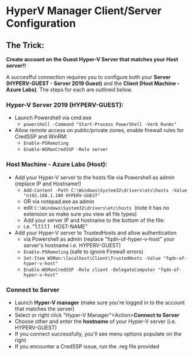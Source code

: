 # HyperV Manager Client/Server Configuration

## The Trick:

**Create account on the Guest Hyper-V Server that matches your Host server!!**

A succesfful connection requires you to configure both your **Server (HYPERV-GUEST - Server 2019 Guest)** and the **Client (Host Machine - Azure Labs)**. The steps for each are outlined below.

### Hyper-V Server 2019 (HYPERV-GUEST):

- Launch Powershell via cmd.exe
  - `powershell -Command "Start-Process PowerShell -Verb RunAs"`
- Allow remote access on public/private zones, enable firewall rules for CredSSP and WinRM:
  - `Enable-PSRemoting`
  - `Enable-WSManCredSSP -Role server`

### Host Machine - Azure Labs (Host):

- Add your Hyper-V server to the hosts file via Powershell as admin (replace IP and Hostname!)
  - `Add-Content -Path C:\Windows\System32\drivers\etc\hosts -Value "n192.168.1.100 HYPERV-GUEST"`
  - OR via notepad.exe as admin
  - edit `C:\Windows\System32\drivers\etc\hosts`  (note it has no extension so make sure you view all file types)
  - Add your server IP and hostname to the bottom of the file:
  - i.e. "1.1.1.1.1   HOST-NAME"
 - Add your Hyper-V server to TrustedHosts and allow authentication
   - via Powershell as admin (replace "fqdn-of-hyper-v-host" your  server's hostname i.e. HYPERV-GUEST) 
   - `Enable-PSRemoting` (safe to ignore Firewall errors)
   - `Set-Item WSMan:\localhost\Client\TrustedHosts -Value "fqdn-of-hyper-v-host"`
   - `Enable-WSManCredSSP -Role client -DelegateComputer "fqdn-of-hyper-v-host"`
### Connect to Server
 - Launch **Hyper-V manager** (make sure you're logged in to the account that matches the server)
 - Select or right click "Hyper-V Manager">Action>**Connect to Server**
 - Choose other and enter the **hostname** of your Hyper-V server (i.e. HYPERV-GUEST)
 - If you connect successfully, you'll see menu options populate on the right
 - If you encounter a CredSSP issue, run the .reg file provided
